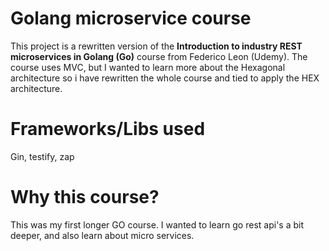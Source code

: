 # Golang microservice course

This project is a rewritten version of the  **Introduction to industry REST microservices in Golang (Go)** course from Federico Leon (Udemy). The course uses MVC, but I wanted to learn more about the Hexagonal architecture so i have rewritten the whole course and tied to apply the HEX architecture.


# Frameworks/Libs used

Gin, testify, zap

# Why this course?

This was my first longer GO course. I wanted to learn go rest api's a bit deeper, and also learn about micro services.
